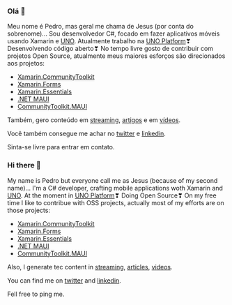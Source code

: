 ### Olá 👋

Meu nome é Pedro, mas geral me chama de Jesus (por conta do sobrenome)... Sou desenvolvedor C#, focado em fazer aplicativos móveis usando Xamarin e [UNO](https://github.com/unoplatform/uno). Atualmente trabalho na [UNO Platform](https://platform.uno/)❣ Desenvolvendo código aberto❣ No tempo livre gosto de contribuir com projetos Open Source, atualmente meus maiores esforços são direcionados aos projetos: 

- [Xamarin.CommunityToolkit](https://github.com/xamarin/xamarincommunityToolkit/)
- [Xamarin.Forms](https://github.com/xamarin/xamarin.forms)
- [Xamarin.Essentials](https://github.com/xamarin/essentials)
- [.NET MAUI](https://github.com/dotnet/maui/)
- [CommunityToolkit.MAUI](https://github.com/CommunityToolkit/Maui)


Também, gero conteúdo em [streaming](https://www.twitch.tv/jesopas), [artigos](https://medium.com/@pedro_jesus) e em [vídeos](https://www.youtube.com/pedrojesus).

Você também consegue me achar no [twitter](https://twitter.com/pj_souz) e [linkedin](https://www.linkedin.com/in/pedro-jesus-61464291/). 

Sinta-se livre para entrar em contato.


### Hi there 👋

My name is Pedro but everyone call me as Jesus (because of my second name)... I'm a C# developer, crafting mobile applications woth Xamarin and [UNO](https://github.com/unoplatform/uno). At the moment in [UNO Platform](https://platform.uno/)❣ Doing Open Source❣ On my free time I like to contribue with OSS projects, actually most of my efforts are on those projects:

- [Xamarin.CommunityToolkit](https://github.com/xamarin/xamarincommunityToolkit/)
- [Xamarin.Forms](https://github.com/xamarin/xamarin.forms)
- [Xamarin.Essentials](https://github.com/xamarin/essentials)
- [.NET MAUI](https://github.com/dotnet/maui/)
- [CommunityToolkit.MAUI](https://github.com/CommunityToolkit/Maui)

Also, I generate tec content in [streaming](https://www.twitch.tv/jesopas), [articles](https://medium.com/@pedro_jesus), [videos](https://www.youtube.com/pedrojesus).

You can find me on [twitter](https://twitter.com/pj_souz) and [linkedin](https://www.linkedin.com/in/pedro-jesus-61464291/).

Fell free to ping me.

<!--
**pictos/pictos** is a ✨ _special_ ✨ repository because its `README.md` (this file) appears on your GitHub profile.

Here are some ideas to get you started:

- 🔭 I’m currently working on ...
- 🌱 I’m currently learning ...
- 👯 I’m looking to collaborate on ...
- 🤔 I’m looking for help with ...
- 💬 Ask me about ...
- 📫 How to reach me: ...
- 😄 Pronouns: ...
- ⚡ Fun fact: ...
-->
